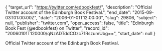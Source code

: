 {
  "target_url": "https://twitter.com/edbookfest/", 
  "description": "Official Twitter account of the Edinburgh Book Festival.", 
  "end_date": "2015-09-03T01:00:00Z", 
  "date": "2006-01-01T12:00:00", 
  "slug": 29806, 
  "subject": null, 
  "publisher": "twitter.com", 
  "open_access": false, 
  "title": "Edinburgh Book Fest (@edbookfest) on Twitter", 
  "record_id": "20060101T120000/qNzADTddCOzc71RszumUbg==", 
  "start_date": null
}

Official Twitter account of the Edinburgh Book Festival.